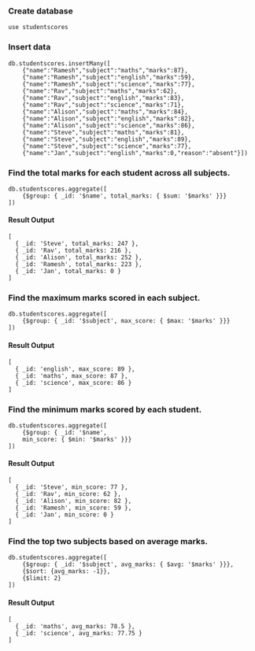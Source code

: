 ### Create database
```
use studentscores
```

### Insert data
```
db.studentscores.insertMany([
    {"name":"Ramesh","subject":"maths","marks":87},
    {"name":"Ramesh","subject":"english","marks":59},
    {"name":"Ramesh","subject":"science","marks":77},
    {"name":"Rav","subject":"maths","marks":62},
    {"name":"Rav","subject":"english","marks":83},
    {"name":"Rav","subject":"science","marks":71},
    {"name":"Alison","subject":"maths","marks":84},
    {"name":"Alison","subject":"english","marks":82},
    {"name":"Alison","subject":"science","marks":86},
    {"name":"Steve","subject":"maths","marks":81},
    {"name":"Steve","subject":"english","marks":89},
    {"name":"Steve","subject":"science","marks":77},
    {"name":"Jan","subject":"english","marks":0,"reason":"absent"}])
```

### Find the total marks for each student across all subjects.
```
db.studentscores.aggregate([ 
    {$group: { _id: '$name', total_marks: { $sum: '$marks' }}}
])
```
#### Result Output
```
[
  { _id: 'Steve', total_marks: 247 },
  { _id: 'Rav', total_marks: 216 },
  { _id: 'Alison', total_marks: 252 },
  { _id: 'Ramesh', total_marks: 223 },
  { _id: 'Jan', total_marks: 0 }
]
```

### Find the maximum marks scored in each subject.
```
db.studentscores.aggregate([ 
    {$group: { _id: '$subject', max_score: { $max: '$marks' }}}
])
```
#### Result Output
```
[
  { _id: 'english', max_score: 89 },
  { _id: 'maths', max_score: 87 },
  { _id: 'science', max_score: 86 }
]
```

### Find the minimum marks scored by each student.
```
db.studentscores.aggregate([ 
    {$group: { _id: '$name',
    min_score: { $min: '$marks' }}}
])
```

#### Result Output
```
[
  { _id: 'Steve', min_score: 77 },
  { _id: 'Rav', min_score: 62 },
  { _id: 'Alison', min_score: 82 },
  { _id: 'Ramesh', min_score: 59 },
  { _id: 'Jan', min_score: 0 }
]
```

### Find the top two subjects based on average marks.
```
db.studentscores.aggregate([ 
    {$group: { _id: '$subject', avg_marks: { $avg: '$marks' }}},
    {$sort: {avg_marks: -1}},
    {$limit: 2}
])
```

#### Result Output
```
[
  { _id: 'maths', avg_marks: 78.5 },
  { _id: 'science', avg_marks: 77.75 }
]
```
